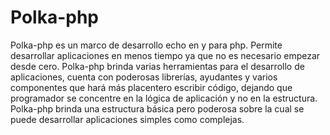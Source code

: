 Polka-php
=========

Polka-php es un marco de desarrollo echo en y para php. Permite desarrollar 
aplicaciones en menos tiempo ya que no es necesario empezar desde cero. 
Polka-php brinda varias herramientas para el desarrollo de aplicaciones, 
cuenta con poderosas librerías, ayudantes y varios componentes que hará más 
placentero escribir código, dejando que programador se concentre en la lógica 
de aplicación y no en la estructura. Polka-php brinda una estructura básica pero 
poderosa sobre la cual se puede desarrollar aplicaciones simples como complejas.
